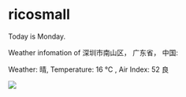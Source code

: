 # ricosmall

Today is Monday.

Weather infomation of 深圳市南山区， 广东省， 中国: 

Weather: 晴, Temperature: 16 ℃ , Air Index: 52 良

<img src="https://github-readme-stats.vercel.app/api?username=ricosmall&show_icons=true" />

